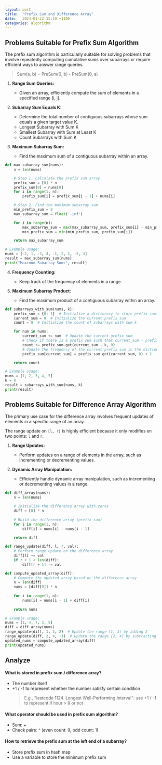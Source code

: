 ```yaml
---
layout: post
title:  "Prefix Sum and Difference Array"
date:   2024-01-22 15:10 +1100
categories: algorithm
---
```


## Problems Suitable for Prefix Sum Algorithm

The prefix sum algorithm is particularly suitable for solving problems that involve repeatedly computing cumulative sums over subarrays or require efficient ways to answer range queries.

> Sum(a, b) = PreSum(0, b) - PreSum(0, a)

1. **Range Sum Queries:**
   - Given an array, efficiently compute the sum of elements in a specified range [i, j].

2. **Subarray Sum Equals K:**
   - Determine the total number of contiguous subarrays whose sum equals a given target value K.
   - Longest Subarray with Sum K
   - Smallest Subarray with Sum at Least K
   - Count Subarrays with Sum K

3. **Maximum Subarray Sum:**
   - Find the maximum sum of a contiguous subarray within an array.

```python
def max_subarray_sum(nums):
    n = len(nums)

    # Step 1: Calculate the prefix sum array
    prefix_sum = [0] * n
    prefix_sum[0] = nums[0]
    for i in range(1, n):
        prefix_sum[i] = prefix_sum[i - 1] + nums[i]

    # Step 2: Find the maximum subarray sum
    min_prefix_sum = 0
    max_subarray_sum = float('-inf')

    for i in range(n):
        max_subarray_sum = max(max_subarray_sum, prefix_sum[i] - min_prefix_sum)
        min_prefix_sum = min(min_prefix_sum, prefix_sum[i])

    return max_subarray_sum

# Example usage:
nums = [-2, 1, -3, 4, -1, 2, 1, -5, 4]
result = max_subarray_sum(nums)
print("Maximum Subarray Sum:", result)
```

4. **Frequency Counting:**
   - Keep track of the frequency of elements in a range.

5.  **Maximum Subarray Product:**
    - Find the maximum product of a contiguous subarray within an array.

```python
def subarrays_with_sum(nums, k):
    prefix_sum = {0: 1}  # Initialize a dictionary to store prefix sums and their frequencies
    current_sum = 0  # Initialize the current prefix sum
    count = 0  # Initialize the count of subarrays with sum k

    for num in nums:
        current_sum += num  # Update the current prefix sum
        # Check if there is a prefix sum such that current_sum - prefix_sum == k
        count += prefix_sum.get(current_sum - k, 0)
        # Update the frequency of the current prefix sum in the dictionary
        prefix_sum[current_sum] = prefix_sum.get(current_sum, 0) + 1

    return count

# Example usage:
nums = [1, 2, 3, 4, 5]
k = 8
result = subarrays_with_sum(nums, k)
print(result)

```

## Problems Suitable for Difference Array Algorithm

The primary use case for the difference array involves frequent updates of elements in a specific range of an array.

The range update on `[l, r)` is highly efficient because it only modifies on two points: `l` and `r`.

1. **Range Updates:**
   - Perform updates on a range of elements in the array, such as incrementing or decrementing values.

2. **Dynamic Array Manipulation:**
   - Efficiently handle dynamic array manipulation, such as incrementing or decrementing values in a range.

```python
def diff_array(nums):
    n = len(nums)
    
    # Initialize the difference array with zeros
    diff = [0] * n
    
    # Build the difference array (prefix sum)
    for i in range(1, n):
        diff[i] = nums[i] - nums[i - 1]
    
    return diff

def range_update(diff, l, r, val):
    # Perform range update on the difference array
    diff[l] += val
    if r + 1 < len(diff):
        diff[r + 1] -= val

def compute_updated_array(diff):
    # Compute the updated array based on the difference array
    n = len(diff)
    nums = [diff[0]] * n
    
    for i in range(1, n):
        nums[i] = nums[i - 1] + diff[i]
    
    return nums

# Example usage:
nums = [1, 4, 7, 3, 9]
diff = diff_array(nums)
range_update(diff, 1, 3, 2)  # Update the range [1, 3] by adding 2
range_update(diff, 2, 4, -1)  # Update the range [2, 4] by subtracting 1
updated_nums = compute_updated_array(diff)
print(updated_nums)
```

## Analyze

#### What is stored in prefix sum / difference array?

- The number itself
- +1 / -1 to represent whether the number satisfy certain condition
  > E.g., "leetcode 1124. Longest Well-Performing Interval": use +1 / -1 to represent if hour > 8 or not

#### What operator should be used in prefix sum algorithm?

- Sum: +
- Check pairs: ^ (even count: 0, odd count: 1)

#### How to retrieve the prefix sum at the left end of a subarray?

- Store prefix sum in hash map
- Use a variable to store the minimum prefix sum